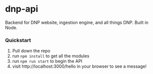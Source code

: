 # dnp-api
Backend for DNP website, ingestion engine, and all things DNP. Built in Node.

### Quickstart
1. Pull down the repo
1. run `npm install` to get all the modules
1. run `npm run start` to begin the API
1. visit http://localhost:3000/hello in your browser to see a message!
